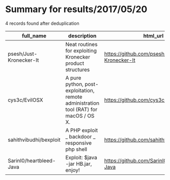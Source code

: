 
# Summary for results/2017/05/20
    
4 records found after deduplication

| full_name | description | html_url | matched_list | matched_count | pushed_at | size | stargazers_count | language | forks_count | vul_ids |
|-------------------------|--------------------------------------------------------------------------------------|--------------------------------------------|----------------|-----------------|---------------------------|--------|--------------------|------------|---------------|-----------|
| psesh/Just-Kronecker-It | Neat routines for exploiting Kronecker product structures | https://github.com/psesh/Just-Kronecker-It | ['exploit'] | 1 | 2017-05-20 20:24:51+00:00 | 4 | 0 | Matlab | 1 | [] |
| cys3c/EvilOSX | A pure python, post-exploitation, remote administration tool (RAT) for macOS / OS X. | https://github.com/cys3c/EvilOSX | ['exploit'] | 1 | 2017-05-20 10:01:53+00:00 | 19 | 26 | Python | 38 | [] |
| sahithvibudhi/bexploit | A PHP exploit _ backdoor _ responsive php shell | https://github.com/sahithvibudhi/bexploit | ['exploit'] | 1 | 2017-05-20 21:23:49+00:00 | 2 | 0 | PHP | 0 | [] |
| SarinI0/heartbleed-Java | Exploit: $java -jar HB.jar, enjoy! | https://github.com/SarinI0/heartbleed-Java | ['exploit'] | 1 | 2017-05-20 21:08:42+00:00 | 22253 | 0 | | 0 | [] |
